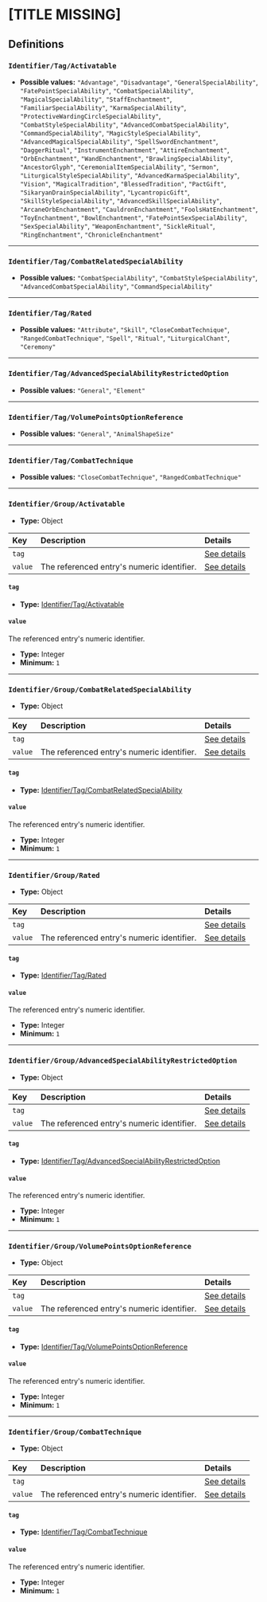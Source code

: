 # [TITLE MISSING]

## Definitions

### <a name="Identifier/Tag/Activatable"></a> `Identifier/Tag/Activatable`

- **Possible values:** `"Advantage"`, `"Disadvantage"`, `"GeneralSpecialAbility"`, `"FatePointSpecialAbility"`, `"CombatSpecialAbility"`, `"MagicalSpecialAbility"`, `"StaffEnchantment"`, `"FamiliarSpecialAbility"`, `"KarmaSpecialAbility"`, `"ProtectiveWardingCircleSpecialAbility"`, `"CombatStyleSpecialAbility"`, `"AdvancedCombatSpecialAbility"`, `"CommandSpecialAbility"`, `"MagicStyleSpecialAbility"`, `"AdvancedMagicalSpecialAbility"`, `"SpellSwordEnchantment"`, `"DaggerRitual"`, `"InstrumentEnchantment"`, `"AttireEnchantment"`, `"OrbEnchantment"`, `"WandEnchantment"`, `"BrawlingSpecialAbility"`, `"AncestorGlyph"`, `"CeremonialItemSpecialAbility"`, `"Sermon"`, `"LiturgicalStyleSpecialAbility"`, `"AdvancedKarmaSpecialAbility"`, `"Vision"`, `"MagicalTradition"`, `"BlessedTradition"`, `"PactGift"`, `"SikaryanDrainSpecialAbility"`, `"LycantropicGift"`, `"SkillStyleSpecialAbility"`, `"AdvancedSkillSpecialAbility"`, `"ArcaneOrbEnchantment"`, `"CauldronEnchantment"`, `"FoolsHatEnchantment"`, `"ToyEnchantment"`, `"BowlEnchantment"`, `"FatePointSexSpecialAbility"`, `"SexSpecialAbility"`, `"WeaponEnchantment"`, `"SickleRitual"`, `"RingEnchantment"`, `"ChronicleEnchantment"`

---

### <a name="Identifier/Tag/CombatRelatedSpecialAbility"></a> `Identifier/Tag/CombatRelatedSpecialAbility`

- **Possible values:** `"CombatSpecialAbility"`, `"CombatStyleSpecialAbility"`, `"AdvancedCombatSpecialAbility"`, `"CommandSpecialAbility"`

---

### <a name="Identifier/Tag/Rated"></a> `Identifier/Tag/Rated`

- **Possible values:** `"Attribute"`, `"Skill"`, `"CloseCombatTechnique"`, `"RangedCombatTechnique"`, `"Spell"`, `"Ritual"`, `"LiturgicalChant"`, `"Ceremony"`

---

### <a name="Identifier/Tag/AdvancedSpecialAbilityRestrictedOption"></a> `Identifier/Tag/AdvancedSpecialAbilityRestrictedOption`

- **Possible values:** `"General"`, `"Element"`

---

### <a name="Identifier/Tag/VolumePointsOptionReference"></a> `Identifier/Tag/VolumePointsOptionReference`

- **Possible values:** `"General"`, `"AnimalShapeSize"`

---

### <a name="Identifier/Tag/CombatTechnique"></a> `Identifier/Tag/CombatTechnique`

- **Possible values:** `"CloseCombatTechnique"`, `"RangedCombatTechnique"`

---

### <a name="Identifier/Group/Activatable"></a> `Identifier/Group/Activatable`

- **Type:** Object

Key | Description | Details
:-- | :-- | :--
`tag` |  | <a href="#Identifier/Group/Activatable/tag">See details</a>
`value` | The referenced entry's numeric identifier. | <a href="#Identifier/Group/Activatable/value">See details</a>

#### <a name="Identifier/Group/Activatable/tag"></a> `tag`

- **Type:** <a href="#Identifier/Tag/Activatable">Identifier/Tag/Activatable</a>

#### <a name="Identifier/Group/Activatable/value"></a> `value`

The referenced entry's numeric identifier.

- **Type:** Integer
- **Minimum:** `1`

---

### <a name="Identifier/Group/CombatRelatedSpecialAbility"></a> `Identifier/Group/CombatRelatedSpecialAbility`

- **Type:** Object

Key | Description | Details
:-- | :-- | :--
`tag` |  | <a href="#Identifier/Group/CombatRelatedSpecialAbility/tag">See details</a>
`value` | The referenced entry's numeric identifier. | <a href="#Identifier/Group/CombatRelatedSpecialAbility/value">See details</a>

#### <a name="Identifier/Group/CombatRelatedSpecialAbility/tag"></a> `tag`

- **Type:** <a href="#Identifier/Tag/CombatRelatedSpecialAbility">Identifier/Tag/CombatRelatedSpecialAbility</a>

#### <a name="Identifier/Group/CombatRelatedSpecialAbility/value"></a> `value`

The referenced entry's numeric identifier.

- **Type:** Integer
- **Minimum:** `1`

---

### <a name="Identifier/Group/Rated"></a> `Identifier/Group/Rated`

- **Type:** Object

Key | Description | Details
:-- | :-- | :--
`tag` |  | <a href="#Identifier/Group/Rated/tag">See details</a>
`value` | The referenced entry's numeric identifier. | <a href="#Identifier/Group/Rated/value">See details</a>

#### <a name="Identifier/Group/Rated/tag"></a> `tag`

- **Type:** <a href="#Identifier/Tag/Rated">Identifier/Tag/Rated</a>

#### <a name="Identifier/Group/Rated/value"></a> `value`

The referenced entry's numeric identifier.

- **Type:** Integer
- **Minimum:** `1`

---

### <a name="Identifier/Group/AdvancedSpecialAbilityRestrictedOption"></a> `Identifier/Group/AdvancedSpecialAbilityRestrictedOption`

- **Type:** Object

Key | Description | Details
:-- | :-- | :--
`tag` |  | <a href="#Identifier/Group/AdvancedSpecialAbilityRestrictedOption/tag">See details</a>
`value` | The referenced entry's numeric identifier. | <a href="#Identifier/Group/AdvancedSpecialAbilityRestrictedOption/value">See details</a>

#### <a name="Identifier/Group/AdvancedSpecialAbilityRestrictedOption/tag"></a> `tag`

- **Type:** <a href="#Identifier/Tag/AdvancedSpecialAbilityRestrictedOption">Identifier/Tag/AdvancedSpecialAbilityRestrictedOption</a>

#### <a name="Identifier/Group/AdvancedSpecialAbilityRestrictedOption/value"></a> `value`

The referenced entry's numeric identifier.

- **Type:** Integer
- **Minimum:** `1`

---

### <a name="Identifier/Group/VolumePointsOptionReference"></a> `Identifier/Group/VolumePointsOptionReference`

- **Type:** Object

Key | Description | Details
:-- | :-- | :--
`tag` |  | <a href="#Identifier/Group/VolumePointsOptionReference/tag">See details</a>
`value` | The referenced entry's numeric identifier. | <a href="#Identifier/Group/VolumePointsOptionReference/value">See details</a>

#### <a name="Identifier/Group/VolumePointsOptionReference/tag"></a> `tag`

- **Type:** <a href="#Identifier/Tag/VolumePointsOptionReference">Identifier/Tag/VolumePointsOptionReference</a>

#### <a name="Identifier/Group/VolumePointsOptionReference/value"></a> `value`

The referenced entry's numeric identifier.

- **Type:** Integer
- **Minimum:** `1`

---

### <a name="Identifier/Group/CombatTechnique"></a> `Identifier/Group/CombatTechnique`

- **Type:** Object

Key | Description | Details
:-- | :-- | :--
`tag` |  | <a href="#Identifier/Group/CombatTechnique/tag">See details</a>
`value` | The referenced entry's numeric identifier. | <a href="#Identifier/Group/CombatTechnique/value">See details</a>

#### <a name="Identifier/Group/CombatTechnique/tag"></a> `tag`

- **Type:** <a href="#Identifier/Tag/CombatTechnique">Identifier/Tag/CombatTechnique</a>

#### <a name="Identifier/Group/CombatTechnique/value"></a> `value`

The referenced entry's numeric identifier.

- **Type:** Integer
- **Minimum:** `1`
